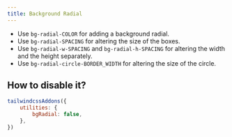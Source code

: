 ```yaml
---
title: Background Radial
---
```


-   Use `bg-radial-COLOR` for adding a background radial.
-   Use `bg-radial-SPACING` for altering the size of the boxes.
-   Use `bg-radial-w-SPACING` and `bg-radial-h-SPACING` for altering the width and the height separately.
-   Use `bg-radial-circle-BORDER_WIDTH` for altering the size of the circle.

## How to disable it?

```js
tailwindcssAddons({
    utilities: {
        bgRadial: false,
    },
})
```

